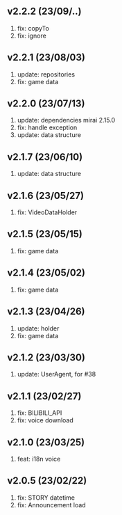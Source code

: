 ## v2.2.2 (23/09/..)

1. fix: copyTo
2. fix: ignore

## v2.2.1 (23/08/03)

1. update: repositories
2. fix: game data

## v2.2.0 (23/07/13)

1. update: dependencies mirai 2.15.0
2. fix: handle exception
3. update: data structure

## v2.1.7 (23/06/10)

1. update: data structure

## v2.1.6 (23/05/27)

1. fix: VideoDataHolder

## v2.1.5 (23/05/15)

1. fix: game data

## v2.1.4 (23/05/02)

1. fix: game data

## v2.1.3 (23/04/26)

1. update: holder
2. fix: game data

## v2.1.2 (23/03/30)

1. update: UserAgent, for #38

## v2.1.1 (23/02/27)

1. fix: BILIBILI_API
2. fix: voice download

## v2.1.0 (23/03/25)

1. feat: i18n voice

## v2.0.5 (23/02/22)

1. fix: STORY datetime
2. fix: Announcement load